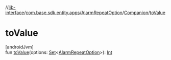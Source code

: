 //[lib-interface](../../../../index.md)/[com.base.sdk.entity.apps](../../index.md)/[AlarmRepeatOption](../index.md)/[Companion](index.md)/[toValue](to-value.md)

# toValue

[androidJvm]\
fun [toValue](to-value.md)(options: [Set](https://kotlinlang.org/api/latest/jvm/stdlib/kotlin.collections/-set/index.html)&lt;[AlarmRepeatOption](../index.md)&gt;): [Int](https://kotlinlang.org/api/latest/jvm/stdlib/kotlin/-int/index.html)
